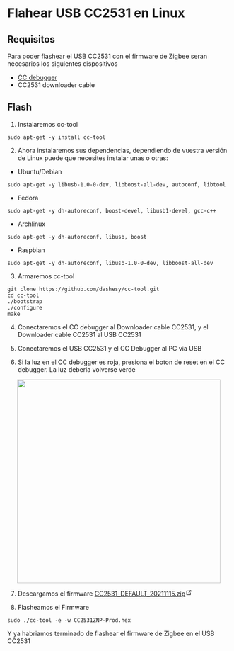 # Flahear USB CC2531 en Linux

## Requisitos

Para poder flashear el USB CC2531 con el firmware de Zigbee seran necesarios los siguientes dispositivos

* <a href="https://es.aliexpress.com/item/32901173622.html?UTABTest=aliabtest276336_383090&_randl_currency=EUR&_randl_shipto=ES&src=google&src=google&albch=shopping&acnt=439-079-4345&slnk=&plac=&mtctp=&albbt=Google_7_shopping&gclsrc=aw.ds&albagn=888888&ds_e_adid=438858099973&ds_e_matchtype=&ds_e_device=c&ds_e_network=u&ds_e_product_group_id=1484120113634&ds_e_product_id=es32901173622&ds_e_product_merchant_id=109107377&ds_e_product_country=ES&ds_e_product_language=es&ds_e_product_channel=online&ds_e_product_store_id=&ds_url_v=2&albcp=10191226472&albag=102259630056&isSmbAutoCall=false&needSmbHouyi=false&gclid=CjwKCAjw14uVBhBEEiwAaufYxzRudGknJfh8MnM6RO0_wqhjWlePU8dZQAJzVhSGku82Kst_OQoyhxoCK1cQAvD_BwE&aff_fcid=c4f473919d134ef3a3cc92d2d17aae9f-1654888026402-05147-UneMJZVf&aff_fsk=UneMJZVf&aff_platform=aaf&sk=UneMJZVf&aff_trace_key=c4f473919d134ef3a3cc92d2d17aae9f-1654888026402-05147-UneMJZVf&terminal_id=c3651ce96daa41c999f247c9baf4fcbf&OLP=1082700408_f_group0&o_s_id=1082700408&afSmartRedirect=y" target="_blank">CC debugger</a>
* CC2531 downloader cable

## Flash

1. Instalaremos cc-tool
~~~
sudo apt-get -y install cc-tool
~~~

2. Ahora instalaremos sus dependencias, dependiendo de vuestra versión de Linux puede que necesites instalar unas o otras:
  * Ubuntu/Debian
  ~~~
  sudo apt-get -y libusb-1.0-0-dev, libboost-all-dev, autoconf, libtool
  ~~~
  * Fedora
  ~~~
  sudo apt-get -y dh-autoreconf, boost-devel, libusb1-devel, gcc-c++
  ~~~
  * Archlinux
  ~~~
  sudo apt-get -y dh-autoreconf, libusb, boost
  ~~~
  * Raspbian
  ~~~
  sudo apt-get -y dh-autoreconf, libusb-1.0-0-dev, libboost-all-dev
  ~~~
  
3. Armaremos cc-tool
~~~
git clone https://github.com/dashesy/cc-tool.git
cd cc-tool
./bootstrap
./configure
make
~~~

4. Conectaremos el CC debugger al Downloader cable CC2531, y el Downloader cable CC2531 al USB CC2531

5. Conectaremos el USB CC2531 y el CC Debugger al PC via USB

6. Si la luz en el CC debugger es roja, presiona el boton de reset en el CC debugger. La luz deberia volverse verde
<p align="center">
  <img width="460" src="https://www.zigbee2mqtt.io/assets/img/connected.843d662a.jpg">
</p>

7. Descargamos el firmware <a href="https://github.com/Koenkk/Z-Stack-firmware/raw/master/coordinator/Z-Stack_Home_1.2/bin/default/CC2531_DEFAULT_20211115.zip" target="_blank" rel="noopener noreferrer">CC2531_DEFAULT_20211115.zip<span><svg class="icon outbound" xmlns="http://www.w3.org/2000/svg" aria-hidden="true" focusable="false" x="0px" y="0px" viewBox="0 0 100 100" width="15" height="15"><path fill="currentColor" d="M18.8,85.1h56l0,0c2.2,0,4-1.8,4-4v-32h-8v28h-48v-48h28v-8h-32l0,0c-2.2,0-4,1.8-4,4v56C14.8,83.3,16.6,85.1,18.8,85.1z"></path><polygon fill="currentColor" points="45.7,48.7 51.3,54.3 77.2,28.5 77.2,37.2 85.2,37.2 85.2,14.9 62.8,14.9 62.8,22.9 71.5,22.9"></polygon></svg><!--[--><!--]--></span></a>

8. Flasheamos el Firmware
~~~
sudo ./cc-tool -e -w CC2531ZNP-Prod.hex
~~~

Y ya habriamos terminado de flashear el firmware de Zigbee en el USB CC2531

